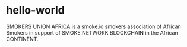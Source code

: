 # hello-world
SMOKERS UNION AFRICA is a smoke.io smokers association of African Smokers in support of SMOKE NETWORK BLOCKCHAIN in the African CONTINENT.
